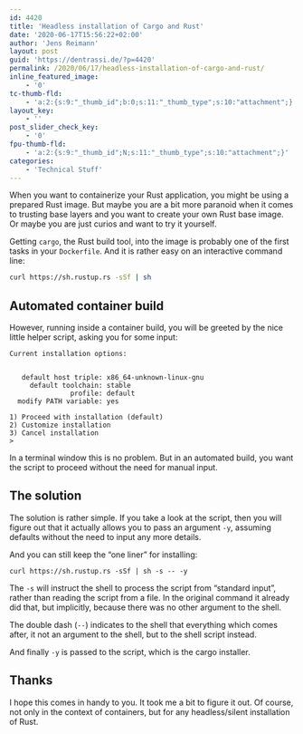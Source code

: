 ```yaml
---
id: 4420
title: 'Headless installation of Cargo and Rust'
date: '2020-06-17T15:56:22+02:00'
author: 'Jens Reimann'
layout: post
guid: 'https://dentrassi.de/?p=4420'
permalink: /2020/06/17/headless-installation-of-cargo-and-rust/
inline_featured_image:
    - '0'
tc-thumb-fld:
    - 'a:2:{s:9:"_thumb_id";b:0;s:11:"_thumb_type";s:10:"attachment";}'
layout_key:
    - ''
post_slider_check_key:
    - '0'
fpu-thumb-fld:
    - 'a:2:{s:9:"_thumb_id";N;s:11:"_thumb_type";s:10:"attachment";}'
categories:
    - 'Technical Stuff'
---
```


When you want to containerize your Rust application, you might be using a prepared Rust image. But maybe you are a bit more paranoid when it comes to trusting base layers and you want to create your own Rust base image. Or maybe you are just curios and want to try it yourself.

<!-- more -->

Getting `cargo`, the Rust build tool, into the image is probably one of the first tasks in your `Dockerfile`. And it is rather easy on an interactive command line:

```bash
curl https://sh.rustup.rs -sSf | sh
```

## Automated container build

However, running inside a container build, you will be greeted by the nice little helper script, asking you for some input:

```
Current installation options:


   default host triple: x86_64-unknown-linux-gnu
     default toolchain: stable
               profile: default
  modify PATH variable: yes

1) Proceed with installation (default)
2) Customize installation
3) Cancel installation
>
```

In a terminal window this is no problem. But in an automated build, you want the script to proceed without the need for manual input.

## The solution

The solution is rather simple. If you take a look at the script, then you will figure out that it actually allows you to pass an argument `-y`, assuming defaults without the need to input any more details.

And you can still keep the “one liner” for installing:

```shell
curl https://sh.rustup.rs -sSf | sh -s -- -y
```

The `-s` will instruct the shell to process the script from “standard input”, rather than reading the script from a file. In the original command it already did that, but implicitly, because there was no other argument to the shell.

The double dash (`--`) indicates to the shell that everything which comes after, it not an argument to the shell, but to the shell script instead.

And finally `-y` is passed to the script, which is the cargo installer.

## Thanks

I hope this comes in handy to you. It took me a bit to figure it out. Of course, not only in the context of containers, but for any headless/silent installation of Rust.
